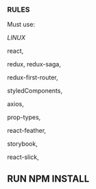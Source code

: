 ### RULES ###

Must use: 

*LINUX*

react,

redux,
redux-saga,

redux-first-router,

styledComponents,

axios,

prop-types,

react-feather,

storybook,

react-slick,


## RUN NPM INSTALL ##
